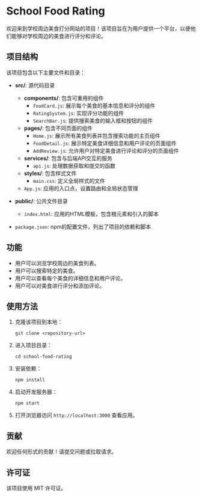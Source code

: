 # School Food Rating

欢迎来到学校周边美食打分网站的项目！该项目旨在为用户提供一个平台，以便他们能够对学校周边的美食进行评分和评论。

## 项目结构

该项目包含以下主要文件和目录：

- **src/**: 源代码目录
  - **components/**: 包含可重用的组件
    - `FoodCard.js`: 展示每个美食的基本信息和评分的组件
    - `RatingSystem.js`: 实现评分功能的组件
    - `SearchBar.js`: 提供搜索美食的输入框和按钮的组件
  - **pages/**: 包含不同页面的组件
    - `Home.js`: 展示所有美食列表并包含搜索功能的主页组件
    - `FoodDetail.js`: 展示特定美食详细信息和用户评论的页面组件
    - `AddReview.js`: 允许用户对特定美食进行评论和评分的页面组件
  - **services/**: 包含与后端API交互的服务
    - `api.js`: 处理数据获取和提交的函数
  - **styles/**: 包含样式文件
    - `main.css`: 定义全局样式的文件
  - `App.js`: 应用的入口点，设置路由和全局状态管理

- **public/**: 公共文件目录
  - `index.html`: 应用的HTML模板，包含根元素和引入的脚本

- `package.json`: npm的配置文件，列出了项目的依赖和脚本

## 功能

- 用户可以浏览学校周边的美食列表。
- 用户可以搜索特定的美食。
- 用户可以查看每个美食的详细信息和用户评论。
- 用户可以对美食进行评分和添加评论。

## 使用方法

1. 克隆该项目到本地：
   ```
   git clone <repository-url>
   ```

2. 进入项目目录：
   ```
   cd school-food-rating
   ```

3. 安装依赖：
   ```
   npm install
   ```

4. 启动开发服务器：
   ```
   npm start
   ```

5. 打开浏览器访问 `http://localhost:3000` 查看应用。

## 贡献

欢迎任何形式的贡献！请提交问题或拉取请求。

## 许可证

该项目使用 MIT 许可证。
